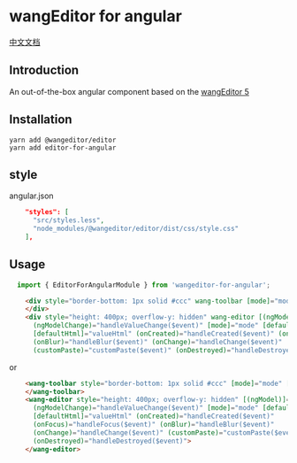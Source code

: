 # wangEditor for angular

[中文文档](./README.md)

## Introduction

An out-of-the-box angular component
based on the [wangEditor 5](https://www.wangeditor.com/v5/for-frame.html#vue3)

## Installation

```shell
yarn add @wangeditor/editor
yarn add editor-for-angular
```

## style

angular.json

```json
    "styles": [
      "src/styles.less",
      "node_modules/@wangeditor/editor/dist/css/style.css"
    ],
```

## Usage


```ts
  import { EditorForAngularModule } from 'wangeditor-for-angular';
```

```html
    <div style="border-bottom: 1px solid #ccc" wang-toolbar [mode]="mode" [editor]="editorRef">
    </div>
    <div style="height: 400px; overflow-y: hidden" wang-editor [(ngModel)]="valueHtml"
      (ngModelChange)="handleValueChange($event)" [mode]="mode" [defaultConfig]="editorConfig"
      [defaultHtml]="valueHtml" (onCreated)="handleCreated($event)" (onFocus)="handleFocus($event)"
      (onBlur)="handleBlur($event)" (onChange)="handleChange($event)"
      (customPaste)="customPaste($event)" (onDestroyed)="handleDestroyed($event)"> </div>
```

or

```html
    <wang-toolbar style="border-bottom: 1px solid #ccc" [mode]="mode" [editor]="editorRef">
    </wang-toolbar>
    <wang-editor style="height: 400px; overflow-y: hidden" [(ngModel)]="valueHtml"
      (ngModelChange)="handleValueChange($event)" [mode]="mode" [defaultConfig]="editorConfig"
      [defaultHtml]="valueHtml" (onCreated)="handleCreated($event)"
      (onFocus)="handleFocus($event)" (onBlur)="handleBlur($event)"
      (onChange)="handleChange($event)" (customPaste)="customPaste($event)"
      (onDestroyed)="handleDestroyed($event)">
    </wang-editor>
```

